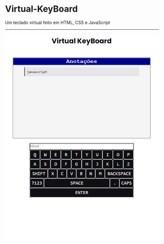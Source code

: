 # Virtual-KeyBoard
 Um teclado virtual feito em HTML, CSS e JavaScript
***
![preview.png](preview.png)